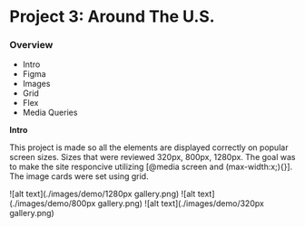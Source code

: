 # Project 3: Around The U.S.

### Overview  

* Intro  
* Figma  
* Images 
* Grid
* Flex
* Media Queries  
  
**Intro**
  
This project is made so all the elements are displayed correctly on popular screen sizes. Sizes that were reviewed 320px, 800px, 1280px. The goal was to make the site responcive utilizing [@media screen and (max-width:x;){}].
The image cards were set using grid.

![alt text](./images/demo/1280px gallery.png)
![alt text](./images/demo/800px gallery.png)
![alt text](./images/demo/320px gallery.png)

